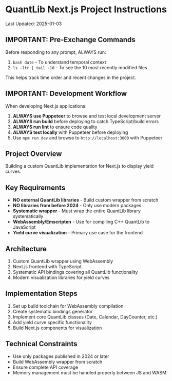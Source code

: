 # QuantLib Next.js Project Instructions

Last Updated: 2025-01-03

## IMPORTANT: Pre-Exchange Commands
Before responding to any prompt, ALWAYS run:
1. `bash date` - To understand temporal context
2. `ls -ltr | tail -10` - To see the 10 most recently modified files

This helps track time order and recent changes in the project.

## IMPORTANT: Development Workflow
When developing Next.js applications:
1. **ALWAYS use Puppeteer** to browse and test local development server
2. **ALWAYS run build** before deploying to catch TypeScript/build errors
3. **ALWAYS run lint** to ensure code quality
4. **ALWAYS test locally** with Puppeteer before deploying
5. Use `npm run dev` and browse to `http://localhost:3000` with Puppeteer

## Project Overview
Building a custom QuantLib implementation for Next.js to display yield curves. 

## Key Requirements
- **NO external QuantLib libraries** - Build custom wrapper from scratch
- **NO libraries from before 2024** - Only use modern packages
- **Systematic wrapper** - Must wrap the entire QuantLib library systematically
- **WebAssembly/Emscripten** - Use for compiling C++ QuantLib to JavaScript
- **Yield curve visualization** - Primary use case for the frontend

## Architecture
1. Custom QuantLib wrapper using WebAssembly
2. Next.js frontend with TypeScript
3. Systematic API bindings covering all QuantLib functionality
4. Modern visualization libraries for yield curves

## Implementation Steps
1. Set up build toolchain for WebAssembly compilation
2. Create systematic bindings generator
3. Implement core QuantLib classes (Date, Calendar, DayCounter, etc.)
4. Add yield curve specific functionality
5. Build Next.js components for visualization

## Technical Constraints
- Use only packages published in 2024 or later
- Build WebAssembly wrapper from scratch
- Ensure complete API coverage
- Memory management must be handled properly between JS and WASM
